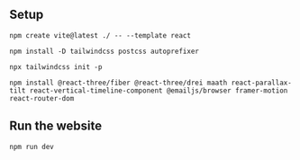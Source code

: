 ## Setup
```
npm create vite@latest ./ -- --template react
```
```
npm install -D tailwindcss postcss autoprefixer
```
```
npx tailwindcss init -p
```
```
npm install @react-three/fiber @react-three/drei maath react-parallax-tilt react-vertical-timeline-component @emailjs/browser framer-motion react-router-dom
```

## Run the website
```
npm run dev
```